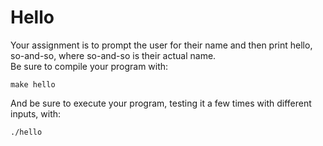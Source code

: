 # Hello
Your assignment is to prompt the user for their name and then print hello, so-and-so, where so-and-so is their actual name.\
Be sure to compile your program with:
```
make hello
```
And be sure to execute your program, testing it a few times with different inputs, with:
```
./hello
```
